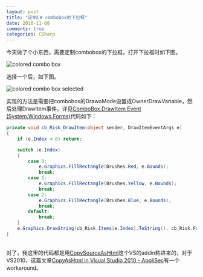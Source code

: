 ```yaml
---
layout: post
title: "定制C# combobox的下拉框"
date: 2010-11-08
comments: true
categories: CSharp
---
```

<p>今天做了个小东西，需要定制combobox的下拉框，打开下拉框时如下图。</p>

![colored combo box](https://raw.github.com/fresky/fresky.github.io/source/images/coloredcombobox.jpg)

选择一个后，如下图。

![colored combo box selected](https://raw.github.com/fresky/fresky.github.io/source/images/coloredcombobox2.jpg)

实现的方法是需要把combobox的DrawoMode设置成OwnerDrawVariable，然后处理DrawItem事件，详见<a href="http://msdn.microsoft.com/en-us/library/system.windows.forms.combobox.drawitem.aspx">ComboBox.DrawItem Event (System.Windows.Forms)</a>代码如下：</p>

```c#
private void cb_Risk_DrawItem(object sender, DrawItemEventArgs e)
{
    if (e.Index < 0) return;

    switch (e.Index)
    {
        case 0:
            e.Graphics.FillRectangle(Brushes.Red, e.Bounds);
            break;
        case 1:
            e.Graphics.FillRectangle(Brushes.Yellow, e.Bounds);
            break;
        case 2:
            e.Graphics.FillRectangle(Brushes.Blue, e.Bounds);
            break;
        default:
            break;
    }
    e.Graphics.DrawString(cb_Risk.Items[e.Index].ToString(), cb_Risk.Font, Brushes.Black, (RectangleF)e.Bounds);
}
```

<p><br />对了，我这里的代码都是用<a href="http://copysourceashtml.codeplex.com/">CopySourceAsHtml</a>这个VS的addin粘进来的，对于VS2010，这篇文章<a href="http://blogs.microsoft.co.il/blogs/applisec/archive/2010/02/25/copyashtml-in-visual-studio-2010.aspx">CopyAsHtml in Visual Studio 2010 - AppliSec</a>有一个workaround。</p>
<p><br /><br /></p>
